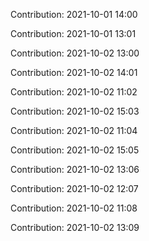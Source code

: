 Contribution: 2021-10-01 14:00

Contribution: 2021-10-01 13:01

Contribution: 2021-10-02 13:00

Contribution: 2021-10-02 14:01

Contribution: 2021-10-02 11:02

Contribution: 2021-10-02 15:03

Contribution: 2021-10-02 11:04

Contribution: 2021-10-02 15:05

Contribution: 2021-10-02 13:06

Contribution: 2021-10-02 12:07

Contribution: 2021-10-02 11:08

Contribution: 2021-10-02 13:09

